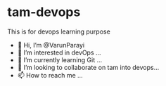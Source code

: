 # tam-devops
This is for devops learning purpose
- 👋 Hi, I’m @VarunParayi
- 👀 I’m interested in devOps ...
- 🌱 I’m currently learning Git ...
- 💞️ I’m looking to collaborate on tam into devops...
- 📫 How to reach me ...

